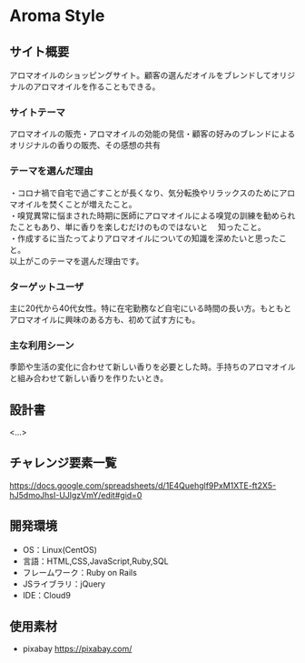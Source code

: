 # Aroma Style

## サイト概要
アロマオイルのショッピングサイト。顧客の選んだオイルをブレンドしてオリジナルのアロマオイルを作ることもできる。

### サイトテーマ
アロマオイルの販売・アロマオイルの効能の発信・顧客の好みのブレンドによるオリジナルの香りの販売、その感想の共有

### テーマを選んだ理由
・コロナ禍で自宅で過ごすことが長くなり、気分転換やリラックスのためにアロマオイルを焚くことが増えたこと。<br>
・嗅覚異常に悩まされた時期に医師にアロマオイルによる嗅覚の訓練を勧められたこともあり、単に香りを楽しむだけのものではないと
　知ったこと。<br>
・作成するに当たってよりアロマオイルについての知識を深めたいと思ったこと。<br>
以上がこのテーマを選んだ理由です。

### ターゲットユーザ
主に20代から40代女性。特に在宅勤務など自宅にいる時間の長い方。もともとアロマオイルに興味のある方も、初めて試す方にも。

### 主な利用シーン
季節や生活の変化に合わせて新しい香りを必要とした時。手持ちのアロマオイルと組み合わせて新しい香りを作りたいとき。

## 設計書
<...>

## チャレンジ要素一覧
<https://docs.google.com/spreadsheets/d/1E4Quehglf9PxM1XTE-ft2X5-hJ5dmoJhsI-UJlgzVmY/edit#gid=0>

## 開発環境
- OS：Linux(CentOS)
- 言語：HTML,CSS,JavaScript,Ruby,SQL
- フレームワーク：Ruby on Rails
- JSライブラリ：jQuery
- IDE：Cloud9

## 使用素材
- pixabay  https://pixabay.com/

